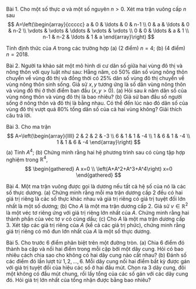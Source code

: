 Bài 1. Cho một số thực $a$ và một số nguyên $n>0$. Xét ma trận vuông cấp $n$ sau
$$
A=\left(\begin{array}{ccccc}
a & 0 & \ldots & 0 & n-1 \\
0 & a & \ldots & 0 & n-2 \\
\vdots & \vdots & \ddots & \vdots & \vdots \\
0 & 0 & \ldots & a & 1 \\
n-1 & n-2 & \ldots & 1 & a
\end{array}\right)
$$

Tính định thức của $A$ trong các trường hợp
(a) (2 điểm) $n=4$;
(b) (4 điểm) $n=2018$.

Bài 2. Người ta khảo sát một mô hình di cư dân số giữa hai vùng đô thị và nông thôn với quy luật như sau: Hằng năm, có $50 \%$ dân số vùng nông thôn chuyển về vùng đô thị và đồng thời có $25 \%$ dân số vùng đô thị chuyển về vùng nông thôn sinh sống. Giả sử $x, y$ tương ứng là số dân vùng nông thôn và vùng đô thị ở thời điểm ban đầu $(x, y>0)$.
(a) Hỏi sau $k$ năm dân số của vùng nông thôn và vùng đô thị là bao nhiêu?
(b) Giả sử ban đầu số người sống ở nông thôn và đô thị là bằng nhau. Có thể đến lúc nào đó dân số của vùng đô thị vượt quá $80 \%$ tổng dân số của cả hai vùng không? Giải thích câu trả lời.

Bài 3. Cho ma trận
$$
A=\left(\begin{array}{llll}
2 & 2 & 2 & -3 \\
6 & 1 & 1 & -4 \\
1 & 6 & 1 & -4 \\
1 & 1 & 6 & -4
\end{array}\right)
$$
(a) Tính $A^4$;
(b) Chứng minh rằng hai hệ phương trình sau có cùng tập hợp nghiệm trong $\mathbb{R}^4$,
$$
\begin{gathered}
A x=0 \\
\left(A+A^2+A^3+A^4\right) x=0
\end{gathered}
$$

Bài 4. Một ma trận vuông được gọi là dương nếu tất cả hệ số của nó là các số thực dương.
(a) Chứng minh rằng mỗi ma trận dương cấp 2 đều có hai giá trị riêng là các số thực khác nhau và giá trị riêng có giá trị tuyệt đối lớn nhất là một số dương;
(b) Cho $A$ là một ma trận dương cấp 2. Giả sử $v \in \mathbb{R}^{2}$ là một véc tơ riêng ứng với giá trị riêng lớn nhất của $A$. Chứng minh rằng hai thành phần của véc tơ $v$ có cùng dấu;
(c) Cho $A$ là một ma trận dương cấp 3. Xét tập các giá trị riêng của $A$ (kể cả các giá trị phức), chứng minh rằng giá trị riêng có mô đun lớn nhất của $A$ là một số thực dương.

Bài 5. Cho trước 6 điểm phân biệt trên một đường tròn.
(a) Chia 6 điểm đó thành ba cặp và nối hai điểm trong mỗi cặp bởi một dây cung. Hỏi có bao nhiêu cách chia sao cho không có hai dây cung nào cắt nhau?
(b) Đánh số các điểm đó lần lượt từ $1,2, \ldots, 6$. Mỗi dây cung nối hai điểm bất kỳ được gán với giá trị tuyệt đối của hiệu các số ở hai đầu mút. Chọn ra 3 dây cung, đôi một không có đầu mút chung, rồi lấy tổng của các số gán với các dây cung đó. Hỏi giá trị lớn nhất của tổng nhận được bằng bao nhiêu?